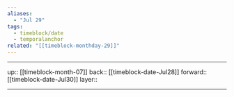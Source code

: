 ```yaml
---
aliases:
  - "Jul 29"
tags:
  - timeblock/date
  - temporalanchor
related: "[[timeblock-monthday-29]]"
---
```




***

up:: [[timeblock-month-07]]
back:: [[timeblock-date-Jul28]]
forward:: [[timeblock-date-Jul30]]
layer:: 

***
